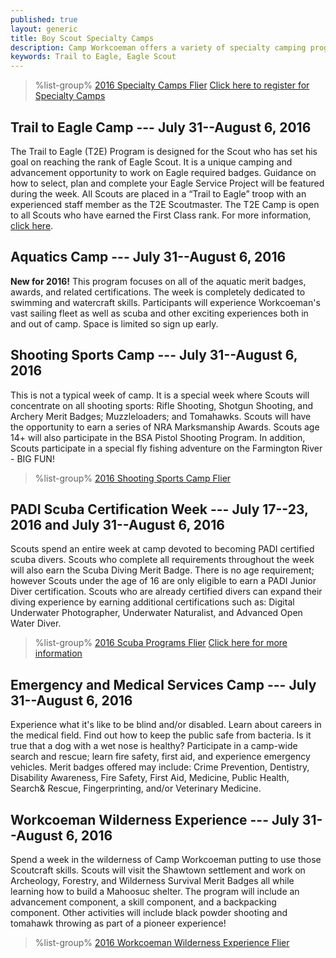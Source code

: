 ```yaml
---
published: true
layout: generic
title: Boy Scout Specialty Camps
description: Camp Workcoeman offers a variety of specialty camping programs. Each offers unique enrichment and advancement activities.
keywords: Trail to Eagle, Eagle Scout
---
```


> %list-group%
> <a href="{{ site.url }}/pdf/2016/2016-Specialty-Camp.pdf" class="list-group-item">2016 Specialty Camps Flier</a>
> <a href="{{ site.url }}/boy-scouts/register/" class="list-group-item">Click here to register for Specialty Camps</a>

## Trail to Eagle Camp --- July 31--August 6, 2016

The Trail to Eagle (T2E) Program is designed for the Scout who has set his goal on reaching the rank of Eagle Scout. It is a unique camping and advancement opportunity to work on Eagle required badges. Guidance on how to select, plan and complete your Eagle Service Project will be featured during the week. All Scouts are placed in a “Trail to Eagle” troop with an experienced staff member as the T2E Scoutmaster. The T2E Camp is open to all Scouts who have earned the First Class rank. For more information, <a href="{{ site.url }}/boy-scouts/trail-to-eagle/">click here</a>.

## Aquatics Camp --- July 31--August 6, 2016

**New for 2016!** This program focuses on all of the aquatic merit badges, awards, and related certifications. The week is completely dedicated to swimming and watercraft skills. Participants will experience Workcoeman's vast sailing fleet as well as scuba and other exciting experiences both in and out of camp. Space is limited so sign up early.

## Shooting Sports Camp --- July 31--August 6, 2016

This is not a typical week of camp. It is a special week where Scouts will concentrate on all shooting sports: Rifle Shooting, Shotgun Shooting, and Archery Merit Badges; Muzzleloaders; and Tomahawks. Scouts will have the opportunity to earn a series of NRA Marksmanship Awards. Scouts age 14+ will also participate in the BSA Pistol Shooting Program. In addition, Scouts participate in a special fly fishing adventure on the Farmington River - BIG FUN!

> %list-group%
> <a href="{{ site.url }}/pdf/2016/2016-shooting-sports-camp.pdf" class="list-group-item">2016 Shooting Sports Camp Flier</a>

## PADI Scuba Certification Week --- July 17--23, 2016 and July 31--August 6, 2016

Scouts spend an entire week at camp devoted to becoming PADI certified scuba divers. Scouts who complete all requirements throughout the week will also earn the Scuba Diving Merit Badge. There is no age requirement; however Scouts under the age of 16 are only eligible to earn a PADI Junior Diver certification. Scouts who are already certified divers can expand their diving experience by earning additional certifications such as: Digital Underwater Photographer, Underwater Naturalist, and Advanced Open Water Diver.

> %list-group%
> <a href="{{ site.url }}/pdf/2016/2016-scuba.pdf" class="list-group-item">2016 Scuba Programs Flier</a>
> <a href="{{ site.url }}/boy-scouts/special-programs/scuba/" class="list-group-item">Click here for more information</a>

## Emergency and Medical Services Camp --- July 31--August 6, 2016

Experience what it's like to be blind and/or disabled. Learn about careers in the medical field. Find out how to keep the public safe from bacteria. Is it true that a dog with a wet nose is healthy? Participate in a camp-wide search and rescue; learn fire safety, first aid, and experience emergency vehicles. Merit badges offered may include: Crime Prevention, Dentistry, Disability Awareness, Fire Safety, First Aid, Medicine, Public Health, Search& Rescue, Fingerprinting, and/or Veterinary Medicine.

## Workcoeman Wilderness Experience --- July 31--August 6, 2016

Spend a week in the wilderness of Camp Workcoeman putting to use those Scoutcraft skills. Scouts will visit the Shawtown settlement and work on Archeology, Forestry, and Wilderness Survival Merit Badges all while learning how to build a Mahoosuc shelter. The program will include an advancement component, a skill component, and a backpacking component. Other activities will include black powder shooting and tomahawk throwing as part of a pioneer experience!

> %list-group%
> <a href="{{ site.url }}/pdf/2016/2016-woodsman.pdf" class="list-group-item">2016 Workcoeman Wilderness Experience Flier</a>
